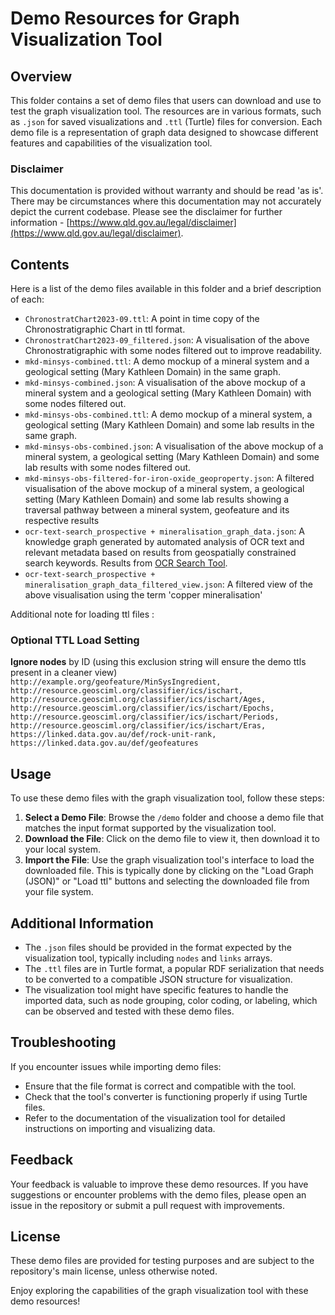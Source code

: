 # Demo Resources for Graph Visualization Tool

## Overview

This folder contains a set of demo files that users can download and use to test the graph visualization tool. The resources are in various formats, such as `.json` for saved visualizations and `.ttl` (Turtle) files for conversion. Each demo file is a representation of graph data designed to showcase different features and capabilities of the visualization tool.

### Disclaimer

This documentation is provided without warranty and should be read 'as is'. There may be circumstances where this documentation may not accurately depict the current codebase. Please see the disclaimer for further information - [https://www.qld.gov.au/legal/disclaimer](https://www.qld.gov.au/legal/disclaimer).

## Contents

Here is a list of the demo files available in this folder and a brief description of each:

- `ChronostratChart2023-09.ttl`: A point in time copy of the Chronostratigraphic Chart in ttl format.
- `ChronostratChart2023-09_filtered.json`: A visualisation of the above Chronostratigraphic with some nodes filtered out to improve readability.
- `mkd-minsys-combined.ttl`: A demo mockup of a mineral system and a geological setting (Mary Kathleen Domain) in the same graph.
- `mkd-minsys-combined.json`:  A visualisation of the above mockup of a mineral system and a geological setting (Mary Kathleen Domain) with some nodes filtered out.
- `mkd-minsys-obs-combined.ttl`: A demo mockup of a mineral system, a geological setting (Mary Kathleen Domain) and some lab results in the same graph.
- `mkd-minsys-obs-combined.json`: A visualisation of the above mockup of a mineral system, a geological setting (Mary Kathleen Domain) and some lab results with some nodes filtered out.
- `mkd-minsys-obs-filtered-for-iron-oxide_geoproperty.json`: A filtered visualisation of the above mockup of a mineral system, a geological setting (Mary Kathleen Domain) and some lab results showing a traversal pathway between a mineral system, geofeature and its respective results
- `ocr-text-search_prospective + mineralisation_graph_data.json`: A knowledge graph generated by automated analysis of OCR text and relevant metadata based on results from geospatially constrained search keywords. Results from [OCR Search Tool](https://geological-survey-of-queensland.github.io/gsq-labs/pages/ocr-search-tool/).
- `ocr-text-search_prospective + mineralisation_graph_data_filtered_view.json`: A filtered view of the above visualisation using the term 'copper mineralisation'


Additional note for loading ttl files :

### Optional TTL Load Setting
**Ignore nodes** by ID (using this exclusion string will ensure the demo ttls present in a cleaner view)
```http://example.org/geofeature/MinSysIngredient, http://resource.geosciml.org/classifier/ics/ischart, http://resource.geosciml.org/classifier/ics/ischart/Ages, http://resource.geosciml.org/classifier/ics/ischart/Epochs, http://resource.geosciml.org/classifier/ics/ischart/Periods, http://resource.geosciml.org/classifier/ics/ischart/Eras, https://linked.data.gov.au/def/rock-unit-rank, https://linked.data.gov.au/def/geofeatures```

## Usage

To use these demo files with the graph visualization tool, follow these steps:

1. **Select a Demo File**: Browse the `/demo` folder and choose a demo file that matches the input format supported by the visualization tool.
2. **Download the File**: Click on the demo file to view it, then download it to your local system.
3. **Import the File**: Use the graph visualization tool's interface to load the downloaded file. This is typically done by clicking on the "Load Graph (JSON)" or "Load ttl" buttons and selecting the downloaded file from your file system.

## Additional Information

- The `.json` files should be provided in the format expected by the visualization tool, typically including `nodes` and `links` arrays.
- The `.ttl` files are in Turtle format, a popular RDF serialization that needs to be converted to a compatible JSON structure for visualization.
- The visualization tool might have specific features to handle the imported data, such as node grouping, color coding, or labeling, which can be observed and tested with these demo files.

## Troubleshooting

If you encounter issues while importing demo files:

- Ensure that the file format is correct and compatible with the tool.
- Check that the tool's converter is functioning properly if using Turtle files.
- Refer to the documentation of the visualization tool for detailed instructions on importing and visualizing data.

## Feedback

Your feedback is valuable to improve these demo resources. If you have suggestions or encounter problems with the demo files, please open an issue in the repository or submit a pull request with improvements.

## License

These demo files are provided for testing purposes and are subject to the repository's main license, unless otherwise noted.

Enjoy exploring the capabilities of the graph visualization tool with these demo resources!